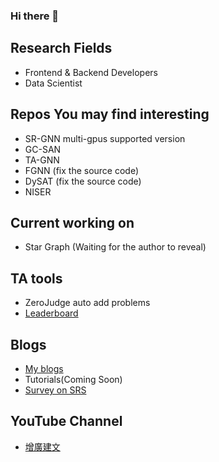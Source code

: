 ### Hi there 👋

<!--
**johnny12150/johnny12150** is a ✨ _special_ ✨ repository because its `README.md` (this file) appears on your GitHub profile.

Here are some ideas to get you started:

- 🔭 I’m currently working on ...
- 🌱 I’m currently learning ...
- 👯 I’m looking to collaborate on ...
- 🤔 I’m looking for help with ...
- 💬 Ask me about ...
- 📫 How to reach me: ...
- 😄 Pronouns: ...
- ⚡ Fun fact: ...
-->

## Research Fields
- Frontend & Backend Developers
- Data Scientist

## Repos You may find interesting
- SR-GNN multi-gpus supported version
- GC-SAN
- TA-GNN
- FGNN (fix the source code)
- DySAT (fix the source code)
- NISER

## Current working on
- Star Graph (Waiting for the author to reveal)

## TA tools
- ZeroJudge auto add problems
- [Leaderboard](http://board.johnny12150.site/)

## Blogs
- [My blogs](http://blog.johnny12150.site/)
- Tutorials(Coming Soon)
- [Survey on SRS](https://airtable.com/shrH8vpKlF8U0stSz)

## YouTube Channel
- [增廣建文](https://www.youtube.com/channel/UC9nZtmS0ODarC6hLQUkuwhA)
